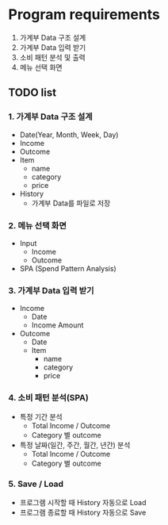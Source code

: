 # Program requirements

1. 가계부 Data 구조 설계
2. 가계부 Data 입력 받기
3. 소비 패턴 분석 및 출력
4. 메뉴 선택 화면

## TODO list

### 1. 가계부 Data 구조 설계

- Date(Year, Month, Week, Day)
- Income
- Outcome
- Item
    - name
    - category
    - price
- History
    - 가계부 Data를 파일로 저장

### 2. 메뉴 선택 화면

- Input
    - Income
    - Outcome
- SPA (Spend Pattern Analysis)

### 3. 가계부 Data 입력 받기

- Income
    - Date
    - Income Amount
- Outcome
    - Date
    - Item
        - name
        - category
        - price

### 4. 소비 패턴 분석(SPA)

- 특정 기간 분석
    - Total Income / Outcome
    - Category 별 outcome
- 특정 날짜(일간, 주간, 월간, 년간) 분석
    - Total Income / Outcome
    - Category 별 outcome

### 5. Save / Load

- 프로그램 시작할 때 History 자동으로 Load
- 프로그램 종료할 때 History 자동으로 Save